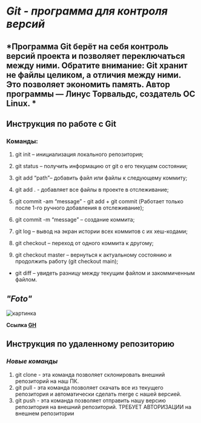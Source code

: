# __*Git - программа для контроля версий*__

## *Программа Git берёт на себя контроль версий проекта и позволяет переключаться между ними. Обратите внимание: Git хранит не файлы целиком, а отличия между ними. Это позволяет экономить память. Автор программы — Линус Торвальдс, создатель ОС Linux. *

## Инструкция по работе с Git

### Команды: 
1. git init – инициализация локального репозитория;

2. git status – получить информацию от git о его текущем состоянии;

3. git add “path”– добавить файл или файлы к следующему коммиту;

4. git add . - добавляет все файлы в проекте в отслеживание;

5. git commit -am “message” - git add + git commit (Работает только после 1-го ручного добавления в отслеживание);

6. git commit -m “message” – создание коммита;

7. git log – вывод на экран истории всех коммитов с их хеш-кодами;

8. git checkout – переход от одного коммита к другому;

9. git checkout master – вернуться к актуальному состоянию и продолжить работу (git checkout main);

* git diff – увидеть разницу между текущим файлом и закоммиченным файлом.


## *"Foto"*

![картинка](im.png)

__Ссылка [GH](https://github.com/)__

## **Инструкция по удаленному репозиторию**
### *Новые команды*
1. git clone - 
эта команда позволяет склонировать внешний репозиторий на наш ПК.
2. git pull - 
эта команда позволяет скачать все из текущего репозитория и автоматически
сделать merge с нашей версией.
3.  git push - эта команда позволяет отправить нашу версию репозитория на внешний
репозиторий. ТРЕБУЕТ АВТОРИЗАЦИИ на внешнем репозитории 

